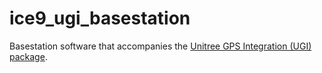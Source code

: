 # ice9_ugi_basestation
Basestation software that accompanies the [Unitree GPS Integration (UGI) package](https://github.com/ICE9-Robotics/ice9_ugi.git).
